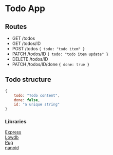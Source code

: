 # Todo App

## Routes

- GET /todos
- GET /todos/ID
- POST /todos `{ todo: "todo item" }`
- PATCH /todos/ID `{ todo: "todo item update" }`
- DELETE /todos/ID
- PATCH /todos/ID/done `{ done: true }`

## Todo structure

```js
{
    todo: "Todo content",
    done: false,
    id: "a unique string"
}
```

### Libraries

[Express](https://expressjs.com/en/4x/api.html)  
[Lowdb](https://github.com/typicode/lowdb)  
[Pug](https://pugjs.org/language/attributes.html)  
[nanoid](https://github.com/ai/nanoid)
